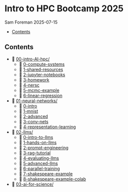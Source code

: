 # Intro to HPC Bootcamp 2025
Sam Foreman
2025-07-15

<link rel="preconnect" href="https://fonts.googleapis.com">

- [Contents](#contents)

## Contents

- 📂 [00-intro-AI-hpc/](./00-intro-AI-HPC/index.html)
  - 📄
    [0-compute-systems](./00-intro-AI-hpc/0-compute-systems/index.html)
  - 📄 [1-shared-resources](./00-intro-AI-HPC/1-shared-resources/)
  - 📗
    [2-jupyter-notebooks](./00-intro-AI-hpc/2-jupyter-notebooks/index.html)
  - 📄 [3-homework](./00-intro-AI-hpc/3-homework/index.html)
  - 📄 [4-nersc](./00-intro-AI-hpc/4-nersc/index.html)
  - 📗 [5-mcmc-example](./00-intro-AI-hpc/5-mcmc-example/index.html)
  - 📗
    [6-linear-regression](./00-intro-AI-hpc/6-linear-regression/index.html)
- 📂 [01-neural-networks/](./01-neural-networks/index.html)
  - 📄 [0-intro](./01-neural-networks/0-intro/index.html)
  - 📗 [1-mnist](./01-neural-networks/1-mnist/index.html)
  - 📄 [2-advanced](./01-neural-networks/2-advanced/index.html)
  - 📗 [3-conv-nets](./01-neural-networks/3-conv-nets/index.html)
  - 📗
    [4-representation-learning](./01-neural-networks/4-representation-learning/index.html)
- 📂 [02-llms/](./02-llms/index.html)
  - 📄 [0-intro-to-llms](./02-llms/0-intro-to-llms/index.html)
  - 📗 [1-hands-on-llms](./02-llms/1-hands-on-llms/index.html)
  - 📄 [2-prompt-engineering](./02-llms/2-prompt-engineering/index.html)
  - 📄 [3-rag-tutorial](./02-llms/3-rag-tutorial/index.html)
  - 📄 [4-evaluating-llms](./02-llms/4-evaluating-llms/index.html)
  - 📄 [5-advanced-llms](./02-llms/5-advanced-llms/index.html)
  - 📗 [6-parallel-training](./02-llms/6-parallel-training/index.html)
  - 📗
    [7-shakespeare-example](./02-llms/7-shakespeare-example/index.html)
  - 📗
    [8-shakespeare-example-colab](./02-llms/8-shakespeare-example-colab/index.ipynb)
- 📂 [03-ai-for-science/](./03-ai-for-science/index.html)
